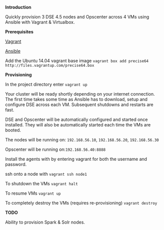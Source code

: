 **Introduction**

Quickly provision 3 DSE 4.5 nodes and Opscenter across 4 VMs using Ansible with Vagrant & Virtualbox.

**Prerequisites**

[Vagrant](https://www.vagrantup.com/downloads)

[Ansible](http://docs.ansible.com/intro_installation.html)

Add the Ubuntu 14.04 vagrant base image ```vagrant box add precise64 http://files.vagrantup.com/precise64.box```

**Provisioning**

In the project directory enter ```vagrant up```

Your cluster will be ready shortly depending on your internet connection. The first time takes some time as Ansible has to download, setup and configure DSE across each VM. Subsequent shutdowns and restarts are fast.

DSE and Opscenter will be automatically configured and started once installed. They will also be automatically started each time the VMs are booted.

The nodes will be running on: ```192.168.56.10```, ```192.168.56.20```, ```192.168.56.30```

Opscenter will be running on:```192.168.56.40:8888```

Install the agents with by entering vagrant for both the username and password.

ssh onto a node with ```vagrant ssh node1```

To shutdown the VMs ```vagrant halt```

To resume VMs ```vagrant up```

To completely destroy the VMs (requires re-provisioning) ```vagrant destroy```

**TODO**

Ability to provision Spark & Solr nodes.
